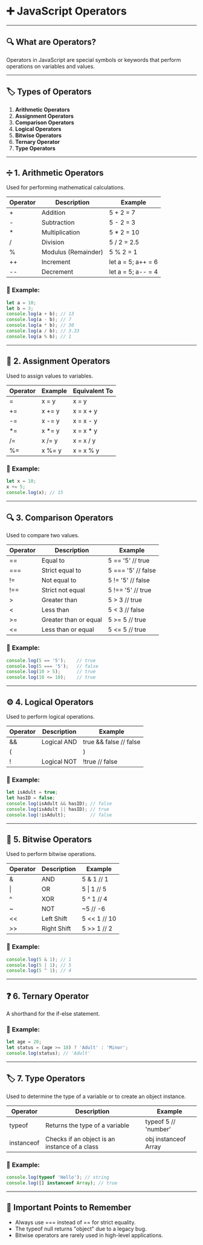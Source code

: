 # ➕ **JavaScript Operators**

---

## 🔍 **What are Operators?**  
Operators in JavaScript are special symbols or keywords that perform operations on variables and values.

---

## 🏷️ **Types of Operators**

1. **Arithmetic Operators**  
2. **Assignment Operators**  
3. **Comparison Operators**  
4. **Logical Operators**  
5. **Bitwise Operators**  
6. **Ternary Operator**  
7. **Type Operators**

---

## ➗ **1. Arithmetic Operators**
Used for performing mathematical calculations.

| **Operator** | **Description**      | **Example**               |
|--------------|----------------------|---------------------------|
| +          | Addition              | 5 + 2 = 7               |
| -          | Subtraction           | 5 - 2 = 3               |
| *          | Multiplication        | 5 * 2 = 10              |
| /          | Division              | 5 / 2 = 2.5             |
| %          | Modulus (Remainder)   | 5 % 2 = 1               |
| ++         | Increment             | let a = 5; a++ = 6      |
| --         | Decrement             | let a = 5; a-- = 4      |

### 📁 **Example:**
```javascript
let a = 10;
let b = 3;
console.log(a + b); // 13
console.log(a - b); // 7
console.log(a * b); // 30
console.log(a / b); // 3.33
console.log(a % b); // 1
```

---

## 📝 **2. Assignment Operators**
Used to assign values to variables.

| **Operator** | **Example**     | **Equivalent To**        |
|--------------|----------------|--------------------------|
| =          | x = y         | x = y                  |
| +=         | x += y        | x = x + y              |
| -=         | x -= y        | x = x - y              |
| *=         | x *= y        | x = x * y              |
| /=         | x /= y        | x = x / y              |
| %=         | x %= y        | x = x % y              |

### 📁 **Example:**
```javascript
let x = 10;
x += 5;
console.log(x); // 15
```

---

## 🔍 **3. Comparison Operators**
Used to compare two values.

| **Operator** | **Description**       | **Example**               |
|--------------|-----------------------|---------------------------|
| ==         | Equal to               | 5 == '5' // true        |
| ===        | Strict equal to        | 5 === '5' // false      |
| !=         | Not equal to           | 5 != '5' // false       |
| !==        | Strict not equal       | 5 !== '5' // true       |
| >          | Greater than           | 5 > 3 // true           |
| <          | Less than              | 5 < 3 // false          |
| >=         | Greater than or equal  | 5 >= 5 // true          |
| <=         | Less than or equal     | 5 <= 5 // true          |

### 📁 **Example:**
```javascript
console.log(5 == '5');    // true
console.log(5 === '5');   // false
console.log(10 > 5);      // true
console.log(10 <= 10);    // true
```

---

## ⚙️ **4. Logical Operators**
Used to perform logical operations.

| **Operator** | **Description**       | **Example**               |
|--------------|-----------------------|---------------------------|
| &&         | Logical AND            | true && false // false  |
| (||)      | Logical OR             | true || false // true   |
| !          | Logical NOT            | !true // false          |

### 📁 **Example:**
```javascript
let isAdult = true;
let hasID = false;
console.log(isAdult && hasID); // false
console.log(isAdult || hasID); // true
console.log(!isAdult);         // false
```

---

## 🏁 **5. Bitwise Operators**
Used to perform bitwise operations.

| **Operator** | **Description**       | **Example**               |
|--------------|-----------------------|---------------------------|
| &          | AND                    | 5 & 1 // 1              |
| \|          | OR                     | 5 \| 1 // 5              |
| ^          | XOR                    | 5 ^ 1 // 4              |
| ~          | NOT                    | ~5 // -6                |
| <<         | Left Shift             | 5 << 1 // 10            |
| >>         | Right Shift            | 5 >> 1 // 2             |

### 📁 **Example:**
```javascript
console.log(5 & 1); // 1
console.log(5 | 1); // 5
console.log(5 ^ 1); // 4
```

---

## ❓ **6. Ternary Operator**
A shorthand for the if-else statement.

### 📁 **Example:**
```javascript
let age = 20;
let status = (age >= 18) ? 'Adult' : 'Minor';
console.log(status); // 'Adult'
```

---

## 🏷️ **7. Type Operators**
Used to determine the type of a variable or to create an object instance.

| **Operator** | **Description**           | **Example**                |
|--------------|---------------------------|----------------------------|
| typeof     | Returns the type of a variable | typeof 5 // 'number' |
| instanceof | Checks if an object is an instance of a class | obj instanceof Array |

### 📁 **Example:**
```javascript
console.log(typeof 'Hello'); // string
console.log([] instanceof Array); // true
```

---

## 🏁 **Important Points to Remember**
- Always use === instead of == for strict equality.
- The typeof null returns "object" due to a legacy bug.
- Bitwise operators are rarely used in high-level applications.
